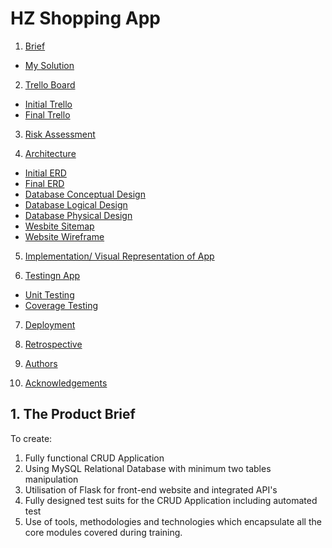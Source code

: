 # HZ Shopping App
1. [Brief](#brief)
  + [My Solution](#solution)
2. [Trello Board](#trello)
  + [Initial Trello](#initialtrello)
  + [Final Trello](#finaltrello)
3. [Risk Assessment](#riskassessment)

4. [Architecture](#architecture)
  + [Initial ERD](#initialERD)
  + [Final ERD](#finalERD)
  + [Database Conceptual Design](#conceptualdesign)
  + [Database Logical Design](#logicaldesign)
  + [Database Physical Design](#physicaldesign)
  + [Wesbite Sitemap](#sitemap)
  + [Website Wireframe](#wireframe)
  
5. [Implementation/ Visual Representation of App](#implementation)
  
6. [Testingn App](#testing)
  + [Unit Testing](#unittesting)
  + [Coverage Testing](#coveragetesting)
  
7. [Deployment](#deployment)

8. [Retrospective](#retrospective)

9. [Authors](#authors)

10. [Acknowledgements](#acknowledgements)


<a name ="brief"></a>
## 1. The Product Brief
To create:
  1. Fully functional CRUD Application
  2. Using MySQL Relational Database with minimum two tables manipulation
  3. Utilisation of Flask for front-end website and integrated API's
  4. Fully designed test suits for the CRUD Application including automated test
  5. Use of tools, methodologies and technologies which encapsulate all the core modules covered during training.
